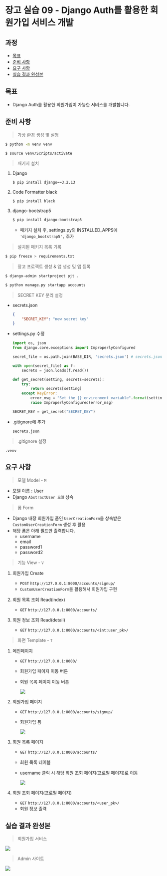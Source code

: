 # 장고 실습 09 - Django Auth를 활용한 회원가입 서비스 개발

## 과정

- [목표](#목표)
- [준비 사항](#준비-사항)
- [요구 사항](#요구-사항)
- [실습 결과 완성본](#실습-결과-완성본)

## 목표

- Django Auth를 활용한 회원가입이 가능한 서비스를 개발합니다.

## 준비 사항

> 가상 환경 생성 및 실행

```bash
$ python -m venv venv
```

```bash
$ source venv/Scripts/activate
```

> 패키지 설치
1. Django 
  
   ```bash
   $ pip install django==3.2.13
   ```

2. Code Formatter black 
  
   ```bash
   $ pip install black
   ```

3. django-bootstrap5
  
   ```bash
   $ pip install django-bootstrap5
   ```

   - 패키지 설치 후, settings.py의 INSTALLED_APPS에 `'django_bootstrap5',` 추가

> 설치된 패키지 목록 기록

```bash
$ pip freeze > requirements.txt
```

> 장고 프로젝트 생성 & 앱 생성 및 앱 등록

```bash
$ django-admin startproject pjt .
```

```bash
$ python manage.py startapp accounts
```

> SECRET KEY 분리 설정

- secrets.json
  
  ```json
  {
      "SECRET_KEY": "new secret key"
  }
  ```

- settings.py 수정
  
  ```python
  import os, json
  from django.core.exceptions import ImproperlyConfigured
  
  secret_file = os.path.join(BASE_DIR, 'secrets.json') # secrets.json 파일 위치를 명시
  
  with open(secret_file) as f:
      secrets = json.loads(f.read())
  
  def get_secret(setting, secrets=secrets):
      try:
          return secrets[setting]
      except KeyError:
          error_msg = "Set the {} environment variable".format(setting)
          raise ImproperlyConfigured(error_msg)
  
  SECRET_KEY = get_secret("SECRET_KEY")
  ```

- .gitignore에 추가
  
  ```
  secrets.json
  ```

> .gitignore 설정

```
.venv
```


## 요구 사항

> 모델 Model - `M`

- 모델 이름 : User
- Django `AbstractUser 모델` 상속

> 폼 Form

- Django 내장 회원가입 폼인 `UserCreationForm`을 상속받은 `CustomUserCreationForm` 생성 후 활용
- 해당 폼은 아래 필드만 출력합니다.
  - username
  - email
  - password1
  - password2

> 기능 View - `V`

1. 회원가입 Create
  
   - `POST` `http://127.0.0.1:8000/accounts/signup/`
   - `CustomUserCreationForm`을 활용해서 회원가입 구현

2. 회원 목록 조회 Read(index)

   - `GET` `http://127.0.0.1:8000/accounts/`

3. 회원 정보 조회 Read(detail)

   - `GET` `http://127.0.0.1:8000/accounts/<int:user_pk>/`


> 화면 Template - `T`

1. 메인페이지
   
   - `GET` `http://127.0.0.1:8000/`
   - 회원가입 페이지 이동 버튼
   - 회원 목록 페이지 이동 버튼

     ![](img/homepage.png)

2. 회원가입 페이지

   - `GET` `http://127.0.0.1:8000/accounts/signup/`
   - 회원가입 폼

     ![](img/signup_form.png)

3. 회원 목록 페이지

   - `GET` `http://127.0.0.1:8000/accounts/`
   - 회원 목록 테이블
   - username 클릭 시 해당 회원 조회 페이지(프로필 페이지)로 이동

     ![](img/accounts_page.png)

4. 회원 조회 페이지(프로필 페이지)
   
   - `GET` `http://127.0.0.1:8000/accounts/<user_pk>/`
   - 회원 정보 출력


## 실습 결과 완성본

> 회원가입 서비스

![](gif/django_practice_09_animation.gif)

> Admin 사이트

![](gif/django_practice_09_admin_animation.gif)